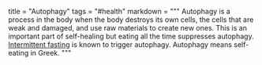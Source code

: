 title = "Autophagy"
tags = "#health"
markdown = """
Autophagy is a process in the body when the body destroys its own cells, the cells that are weak and damaged, and use raw materials to create new ones. This is an important part of self-healing but eating all the time suppresses autophagy.
[Intermittent fasting](202101310115.html) is known to trigger autophagy.
Autophagy means self-eating in Greek.
"""